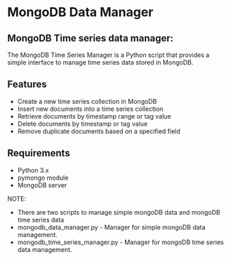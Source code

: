 # MongoDB Data Manager

##  MongoDB Time series data manager:

The MongoDB Time Series Manager is a Python script that provides a simple interface to manage time series data stored in MongoDB.

## Features
- Create a new time series collection in MongoDB 
- Insert new documents into a time series collection 
- Retrieve documents by timestamp range or tag value 
- Delete documents by timestamp or tag value 
- Remove duplicate documents based on a specified field

## Requirements
- Python 3.x 
- pymongo module 
- MongoDB server

NOTE: 
- There are two scripts to manage simple mongoDB data and mongoDB time series data
- mongodb_data_manager.py - Manager for simple mongoDB data management.
- mongodb_time_series_manager.py - Manager for mongoDB time series data management. 
